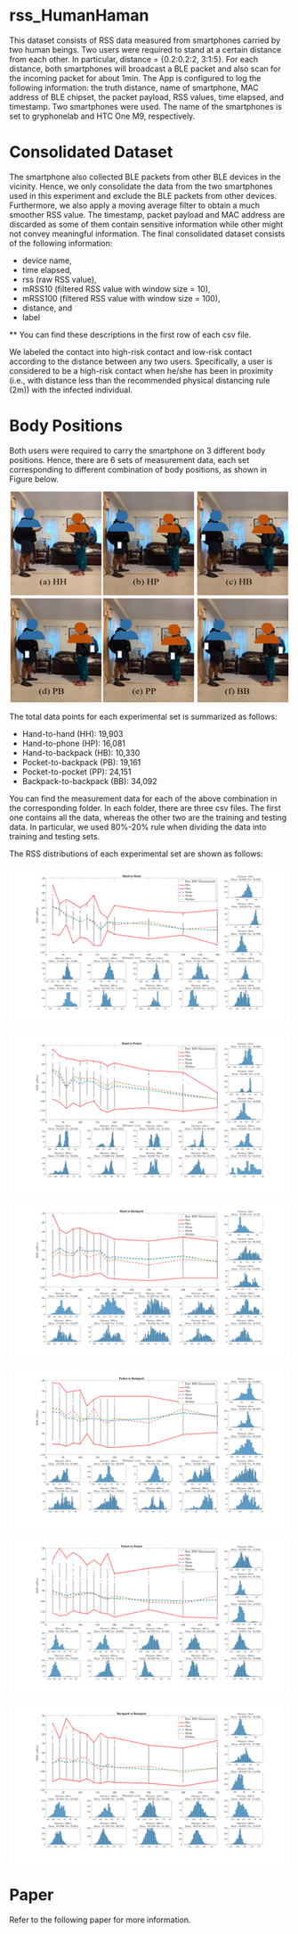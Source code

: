 # rss_HumanHaman
This dataset consists of RSS data measured from smartphones carried by two human beings. Two users were required to stand at a certain distance from each other. In particular, distance = {0.2:0.2:2, 3:1:5}. For each distance, both smartphones will broadcast a BLE packet and also scan for the incoming packet for about 1min. The App is configured to log the following information: the truth distance, name of smartphone, MAC address of BLE chipset, the packet payload, RSS values, time elapsed, and timestamp. Two smartphones were used. The name of the smartphones is set to gryphonelab and HTC One M9, respectively. 

# Consolidated Dataset
The smartphone also collected BLE packets from other BLE devices in the vicinity. Hence, we only consolidate the data from the two smartphones used in this experiment and exclude the BLE packets from other devices. Furthermore, we also apply a moving average filter to obtain a much smoother RSS value. The timestamp, packet payload and MAC address are discarded as some of them contain sensitive information while other might not convey meaningful information. The final consolidated dataset consists of the following information:
<ul>
  <li>device name,</li>
  <li>time elapsed,</li>
  <li>rss (raw RSS value),</li>
  <li>mRSS10 (filtered RSS value with window size = 10),</li>
  <li>mRSS100 (filtered RSS value with window size = 100),</li>
  <li>distance, and</li>
  <li>label </li>
</ul>
** You can find these descriptions in the first row of each csv file.

We labeled the contact into high-risk contact and low-risk contact according to the distance between any two users. Specifically, a user is considered to be a high-risk contact when he/she has been in proximity (i.e., with distance less than the recommended physical distancing rule (2m)) with the infected individual.


# Body Positions
Both users were required to carry the smartphone on 3 different body positions.
Hence, there are 6 sets of measurement data, each set corresponding to different combination of body positions, as shown in Figure below.

<p align="center">
  <img alt="Smartphones carried by users on different body positions" 
       width="500" height="378"
       src="/_Figure/bodyPosition.png" />
</p>

The total data points for each experimental set is summarized as follows:
<ul>
  <li>Hand-to-hand (HH): 19,903</li>
  <li>Hand-to-phone (HP): 16,081</li>
  <li>Hand-to-backpack (HB): 10,330</li>
  <li>Pocket-to-backpack (PB): 19,161</li>
  <li>Pocket-to-pocket (PP): 24,151</li>
  <li>Backpack-to-backpack (BB): 34,092</li>
</ul>
You can find the measurement data for each of the above combination in the corresponding folder. 
In each folder, there are three csv files. The first one contains all the data, whereas the other two are the training and testing data.
In particular, we used 80%-20% rule when dividing the data into training and testing sets.

The RSS distributions of each experimental set are shown as follows:
<p align="center">
  <img alt="Smartphones carried by users on different body positions" 
       src="/_Figure/hh.png" />
</p>

<p align="center">
  <img alt="Smartphones carried by users on different body positions" 
       src="/_Figure/hp.png" />
</p>

<p align="center">
  <img alt="Smartphones carried by users on different body positions" 
       src="/_Figure/hb.png" />
</p>

<p align="center">
  <img alt="Smartphones carried by users on different body positions" 
       src="/_Figure/pb.png" />
</p>

<p align="center">
  <img alt="Smartphones carried by users on different body positions" 
       src="/_Figure/pp.png" />
</p>

<p align="center">
  <img alt="Smartphones carried by users on different body positions" 
       src="/_Figure/bb.png" />
</p>

# Paper
Refer to the following paper for more information.
